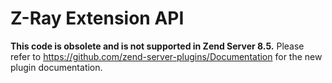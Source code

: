 Z-Ray Extension API
==========

**This code is obsolete and is not supported in Zend Server 8.5.** Please refer to https://github.com/zend-server-plugins/Documentation for the new plugin documentation.
